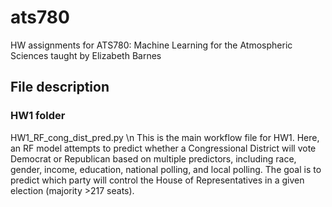 # ats780
HW assignments for ATS780: Machine Learning for the Atmospheric Sciences taught by Elizabeth Barnes

## File description

### HW1 folder

HW1_RF_cong_dist_pred.py \n
This is the main workflow file for HW1. Here, an RF model attempts to predict whether a Congressional District will vote Democrat or Republican based on multiple predictors, including race, gender, income, education, national polling, and local polling. The goal is to predict which party will control the House of Representatives in a given election (majority >217 seats).
